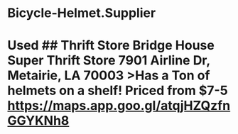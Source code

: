 # Bicycle-Helmet.Supplier
# Used ## Thrift Store  Bridge House Super Thrift Store 7901 Airline Dr, Metairie, LA 70003 >Has a Ton of helmets on a shelf! Priced from $7-5 https://maps.app.goo.gl/atqjHZQzfnGGYKNh8
